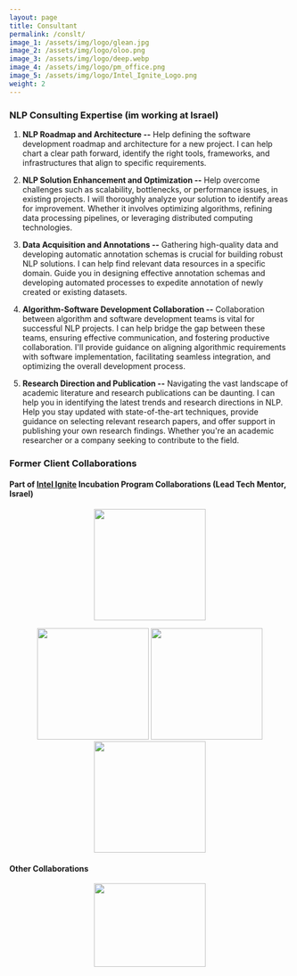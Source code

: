 ```yaml
---
layout: page
title: Consultant
permalink: /conslt/
image_1: /assets/img/logo/glean.jpg
image_2: /assets/img/logo/oloo.png
image_3: /assets/img/logo/deep.webp
image_4: /assets/img/logo/pm_office.png
image_5: /assets/img/logo/Intel_Ignite_Logo.png
weight: 2
---
```


### NLP Consulting Expertise (im working at Israel)

1) **NLP Roadmap and Architecture --**
Help defining the software development roadmap and architecture for a new project. I can help chart a clear path forward, identify the right tools, frameworks, and infrastructures that align to specific requirements.

2) **NLP Solution Enhancement and Optimization --**
Help overcome challenges such as scalability, bottlenecks, or performance issues, in existing projects. I will thoroughly analyze your solution to identify areas for improvement. Whether it involves optimizing algorithms, refining data processing pipelines, or leveraging distributed computing technologies.

3) **Data Acquisition and Annotations --**
Gathering high-quality data and developing automatic annotation schemas is crucial for building robust NLP solutions. I can help find relevant data resources in a specific domain. Guide you in designing effective annotation schemas and developing automated processes to expedite annotation of newly created or existing datasets.

4) **Algorithm-Software Development Collaboration --**
Collaboration between algorithm and software development teams is vital for successful NLP projects. I can help bridge the gap between these teams, ensuring effective communication, and fostering productive collaboration. I'll provide guidance on aligning algorithmic requirements with software implementation, facilitating seamless integration, and optimizing the overall development process.

5) **Research Direction and Publication --**
Navigating the vast landscape of academic literature and research publications can be daunting. I can help you in identifying the latest trends and research directions in NLP. Help you stay updated with state-of-the-art techniques, provide guidance on selecting relevant research papers, and offer support in publishing your own research findings. Whether you're an academic researcher or a company seeking to contribute to the field.

### Former Client Collaborations

#### Part of [Intel Ignite](https://intelignite.com/) Incubation Program Collaborations (Lead Tech Mentor, Israel)
<div style="text-align: center">
    <p>
        <img src="{{ page.image_5 }}" width="200" />
    </p>
    <p>
      <img src="{{ page.image_1 }}" width="200" />
      <img src="{{ page.image_2 }}" width="200" /> 
      <img src="{{ page.image_3 }}" width="200" />
    </p>
</div>

#### Other Collaborations
<div style="text-align: center">
    <p float="center">
      <img src="{{ page.image_4 }}" width="200" height="150" />
    </p>
</div>